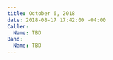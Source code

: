 ```yaml
---
title: October 6, 2018
date: 2018-08-17 17:42:00 -04:00
Caller:
  Name: TBD
Band:
  Name: TBD
---
```


